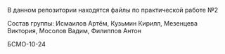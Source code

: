 В данном репозитории находятся файлы по практической работе №2

Состав группы: Исмаилов Артём, Кузьмин Кирилл, Мезенцева Виктория, Мосолов Вадим, Филиппов Антон

БСМО-10-24
